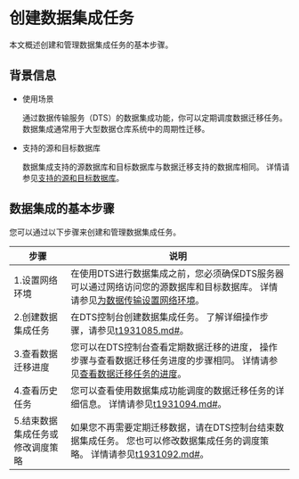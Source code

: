 # 创建数据集成任务

本文概述创建和管理数据集成任务的基本步骤。

## 背景信息

-   使用场景

    通过数据传输服务（DTS）的数据集成功能，你可以定期调度数据迁移任务。 数据集成通常用于大型数据仓库系统中的周期性迁移。

-   支持的源和目标数据库

    数据集成支持的源数据库和目标数据库与数据迁移支持的数据库相同。 详情请参见[支持的源和目标数据库](/intl.zh-CN/产品简介/支持的源和目标数据库.md)。


## 数据集成的基本步骤

您可以通过以下步骤来创建和管理数据集成任务。

|步骤|说明|
|--|--|
|1.设置网络环境|在使用DTS进行数据集成之前，您必须确保DTS服务器可以通过网络访问您的源数据库和目标数据库。 详情请参见[为数据传输设置网络环境](/intl.zh-CN/网络设置/为数据传输设置网络环境.md)。|
|2.创建数据集成任务|在DTS控制台创建数据集成任务。 了解详细操作步骤，请参见[t1931085.md\#]()。|
|3.查看数据迁移进度|您可以在DTS控制台查看定期数据迁移的进度， 操作步骤与查看数据迁移任务进度的步骤相同。 详情请参见[查看数据迁移任务的进度](https://www.alibabacloud.com/help/doc-detail/176647.htm)。|
|4.查看历史任务|您可以查看使用数据集成功能调度的数据迁移任务的详细信息。 详情请参见[t1931094.md\#]()。|
|5.结束数据集成任务或修改调度策略|如果您不再需要定期迁移数据，请在DTS控制台结束数据集成任务。 您也可以修改数据集成任务的调度策略。 详情请参见[t1931092.md\#]()。|

